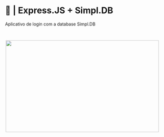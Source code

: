 # 🥥 | Express.JS + Simpl.DB
Aplicativo de login com a database Simpl.DB 

<br/>

<p align="center">
  <img src="https://media.discordapp.net/attachments/789093902602207252/851514118887571456/unknown.png" width="500px" height="300px" />
</p>
